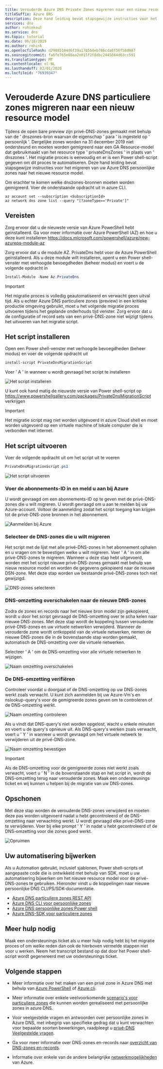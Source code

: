 ```yaml
---
title: Verouderde Azure DNS Private Zones migreren naar een nieuw resource model
titleSuffix: Azure DNS
description: Deze hand leiding bevat stapsgewijze instructies voor het migreren van verouderde privé-DNS-zones naar het meest recente bron model
services: dns
author: rohinkoul
ms.service: dns
ms.topic: tutorial
ms.date: 06/18/2019
ms.author: rohink
ms.openlocfilehash: d29885104d6f39a17b5bdeb786cda8f56f58d987
ms.sourcegitcommit: fa6fe765e08aa2e015f2f8dbc2445664d63cc591
ms.translationtype: MT
ms.contentlocale: nl-NL
ms.lasthandoff: 02/01/2020
ms.locfileid: "76939347"
---
```

# <a name="migrating-legacy-azure-dns-private-zones-to-new-resource-model"></a>Verouderde Azure DNS particuliere zones migreren naar een nieuw resource model

Tijdens de open bare preview zijn privé-DNS-zones gemaakt met behulp van de ' dnszones-bron waarvan de eigenschap ' para ' is ingesteld op ' persoonlijk '. Dergelijke zones worden na 31 december 2019 niet ondersteund en moeten worden gemigreerd naar een GA Resource-model dat gebruikmaakt van het resource type ' privateDnsZones ' in plaats van ' dnszones '. Het migratie proces is eenvoudig en er is een Power shell-script gegeven om dit proces te automatiseren. Deze hand leiding bevat stapsgewijze instructies voor het migreren van uw Azure DNS persoonlijke zones naar het nieuwe resource model.

Om erachter te komen welke dnszones-bronnen moeten worden gemigreerd. Voer de onderstaande opdracht uit in azure CLI.
```azurecli
az account set --subscription <SubscriptionId>
az network dns zone list --query "[?zoneType=='Private']"
```

## <a name="prerequisites"></a>Vereisten

Zorg ervoor dat u de nieuwste versie van Azure PowerShell hebt geïnstalleerd. Ga voor meer informatie over Azure PowerShell (AZ) en hoe u deze kunt installeren https://docs.microsoft.com/powershell/azure/new-azureps-module-az

Zorg ervoor dat u de module AZ. PrivateDns hebt voor de Azure PowerShell geïnstalleerd. Als u deze module wilt installeren, opent u een Power shell-venster met verhoogde bevoegdheden (beheer modus) en voert u de volgende opdracht in

```powershell
Install-Module -Name Az.PrivateDns
```

>[!IMPORTANT]
>Het migratie proces is volledig geautomatiseerd en verwacht geen uitval tijd. Als u echter Azure DNS particuliere zones (preview) in een kritieke productie omgeving gebruikt, moet u het volgende migratie proces uitvoeren tijdens het geplande onderhouds tijd venster. Zorg ervoor dat u de configuratie of record sets van een privé-DNS-zone niet wijzigt tijdens het uitvoeren van het migratie script.

## <a name="installing-the-script"></a>Het script installeren

Open een Power shell-venster met verhoogde bevoegdheden (beheer modus) en voer de volgende opdracht uit

```powershell
install-script PrivateDnsMigrationScript
```

Voer ' A ' in wanneer u wordt gevraagd het script te installeren

![Het script installeren](./media/private-dns-migration-guide/install-migration-script.png)

U kunt ook hand matig de nieuwste versie van Power shell-script op https://www.powershellgallery.com/packages/PrivateDnsMigrationScript verkrijgen

>[!IMPORTANT]
>Het migratie script mag niet worden uitgevoerd in azure Cloud shell en moet worden uitgevoerd op een virtuele machine of lokale computer die is verbonden met internet.

## <a name="running-the-script"></a>Het script uitvoeren

Voer de volgende opdracht uit om het script uit te voeren

```powershell
PrivateDnsMigrationScript.ps1
```

![Het script uitvoeren](./media/private-dns-migration-guide/running-migration-script.png)

### <a name="enter-the-subscription-id-and-sign-in-to-azure"></a>Voer de abonnements-ID in en meld u aan bij Azure

U wordt gevraagd om een abonnements-ID op te geven met de privé-DNS-zones die u wilt migreren. U wordt gevraagd om u aan te melden bij uw Azure-account. Voltooi de aanmelding zodat het script toegang kan krijgen tot de privé-DNS-zone bronnen in het abonnement.

![Aanmelden bij Azure](./media/private-dns-migration-guide/login-migration-script.png)

### <a name="select-the-dns-zones-you-want-to-migrate"></a>Selecteer de DNS-zones die u wilt migreren

Het script met de lijst met alle privé-DNS-zones in het abonnement ophalen en u vragen om te bevestigen welke u wilt migreren. Voer ' A ' in om alle privé-DNS-zones te migreren. Wanneer u deze stap hebt uitgevoerd, worden met het script nieuwe privé-DNS-zones gemaakt met behulp van nieuw resource model en worden de gegevens gekopieerd naar de nieuwe DSN-zone. Met deze stap worden uw bestaande privé-DNS-zones toch niet gewijzigd.

![DNS-zones selecteren](./media/private-dns-migration-guide/migratezone-migration-script.png)

### <a name="switching-dns-resolution-to-the-new-dns-zones"></a>DNS-omzetting overschakelen naar de nieuwe DNS-zones

Zodra de zones en records naar het nieuwe bron model zijn gekopieerd, wordt u door het script gevraagd de DNS-omzetting over te scha kelen naar nieuwe DNS-zones. Met deze stap wordt de koppeling tussen verouderde privé-DNS-zones en uw virtuele netwerken verwijderd. Wanneer de verouderde zone wordt ontkoppeld van de virtuele netwerken, nemen de nieuwe DNS-zones die in de bovenstaande stap worden gemaakt, automatisch de DNS-omzetting over die virtuele netwerken.

Selecteer ' A ' om de DNS-omzetting voor alle virtuele netwerken te wijzigen.

![Naam omzetting overschakelen](./media/private-dns-migration-guide/switchresolution-migration-script.png)

### <a name="verify-the-dns-resolution"></a>De DNS-omzetting verifiëren

Controleer voordat u doorgaat of de DNS-omzetting op uw DNS-zones werkt zoals verwacht. U kunt zich aanmelden bij uw Azure-Vm's en nslookup-query's voor de gemigreerde zones geven om te controleren of de DNS-omzetting werkt.

![Naam omzetting controleren](./media/private-dns-migration-guide/verifyresolution-migration-script.png)

Als u vindt dat DNS-query's niet worden opgelost, wacht u enkele minuten en voert u de query's opnieuw uit. Als DNS-query's werken zoals verwacht, voert u ' Y ' in wanneer u wordt gevraagd om het virtuele netwerk te verwijderen uit de privé-DNS-zone.

![Naam omzetting bevestigen](./media/private-dns-migration-guide/confirmresolution-migration-script.png)

>[!IMPORTANT]
>Als de DNS-omzetting voor de gemigreerde zones niet werkt zoals verwacht, voert u ' N ' in de bovenstaande stap en het script in, wordt de DNS-omzetting terug naar verouderde zones. Maak een ondersteunings ticket en wij kunnen u helpen bij de migratie van uw DNS-zones.

## <a name="cleanup"></a>Opschonen

Met deze stap worden de verouderde DNS-zones verwijderd en moeten deze pas worden uitgevoerd nadat u hebt gecontroleerd of de DNS-omzetting naar verwachting werkt. U wordt gevraagd elke privé-DNS-zone te verwijderen. Voer bij elke prompt ' Y ' in nadat u hebt gecontroleerd of de DNS-omzetting voor die zones goed werkt.

![Opruimen](./media/private-dns-migration-guide/cleanup-migration-script.png)

## <a name="update-your-automation"></a>Uw automatisering bijwerken

Als u Automation gebruikt, inclusief sjablonen, Power shell-scripts of aangepaste code die is ontwikkeld met behulp van SDK, moet u uw automatisering bijwerken om het nieuwe resource model voor de privé-DNS-zones te gebruiken. Hieronder vindt u de koppelingen naar nieuwe persoonlijke DNS CLI/PS/SDK-documentatie.
* [Azure DNS particuliere zones REST API](https://docs.microsoft.com/rest/api/dns/privatedns/privatezones)
* [Azure DNS CLI voor persoonlijke zones](https://docs.microsoft.com/cli/azure/ext/privatedns/network/private-dns?view=azure-cli-latest)
* [Azure DNS persoonlijke zones Power shell](https://docs.microsoft.com/powershell/module/az.privatedns/?view=azps-2.3.2)
* [Azure DNS-SDK voor particuliere zones](https://docs.microsoft.com/dotnet/api/overview/azure/privatedns/management?view=azure-dotnet-preview)

## <a name="need-further-help"></a>Meer hulp nodig

Maak een ondersteunings ticket als u meer hulp nodig hebt bij het migratie proces of om welke reden dan ook de hierboven vermelde stappen niet voor u werken. Neem het transcript bestand op dat door het Power shell-script wordt gegenereerd met uw ondersteunings ticket.

## <a name="next-steps"></a>Volgende stappen

* Meer informatie over het maken van een privé zone in Azure DNS met behulp van [Azure PowerShell](./private-dns-getstarted-powershell.md) of [Azure cli](./private-dns-getstarted-cli.md).

* Meer informatie over enkele veelvoorkomende [scenario's voor particuliere zones](./private-dns-scenarios.md) die kunnen worden gerealiseerd met persoonlijke zones in azure DNS.

* Voor veelgestelde vragen en antwoorden over persoonlijke zones in Azure DNS, met inbegrip van specifieke gedrag dat u kunt verwachten voor bepaalde soorten bewerkingen, raadpleegt u [privé-DNS Veelgestelde vragen](./dns-faq-private.md).

* Ga voor meer informatie over DNS-zones en-records naar [overzicht van DNS-zones en-records](dns-zones-records.md).

* Informatie over enkele van de andere belangrijke [netwerkmogelijkheden](../networking/networking-overview.md) van Azure.
